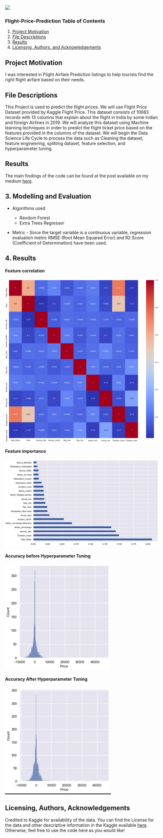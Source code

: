 <img src="http://cliparts.co/cliparts/6iy/oBb/6iyoBbdpT.gif"/>

### Flight-Price-Prediction Table of Contents

1. [Project Motivation](#motivation)
2. [File Descriptions](#files)
3. [Results](#results)
4. [Licensing, Authors, and Acknowledgements](#licensing)

## Project Motivation<a name="motivation"></a>

I was interested in Flight Airfare Prediction listings to help tourists find the right flight airfare based on their needs.

## File Descriptions <a name="files"></a>

This Project is used to predict the flight prices. We will use Flight Price Dataset provided by Kaggle Flight Price. This dataset consists of 10683 records with 13 columns that explain about the flight in India by some Indian and foreign Airlines in 2019. We will analyze this dataset using Machine learning techniques in order to predict the flight ticket price based on the features provided in the columns of the dataset. We will begin the Data Science Life Cycle to process the data such as Cleaning the dataset, feature engineering, splitting dataset, feature selection, and hyperparameter tuning.

## Results<a name="results"></a>

The main findings of the code can be found at the post available on my medium [here](https://medium.com/@naiborhujosua/predicting-airfare-price-using-machine-learning-techniques-bf3a13ad07d1).

## 3. Modelling and Evaluation

* Algorithms used
  * Random Forest
  * Extra Trees Regressor


* Metric - Since the target variable is a continuous variable, regression evaluation metric RMSE (Root Mean Squared Error) and R2 Score (Coefficient of Determination) have been used.

## 4. Results

#### Feature correlation
![Feature correlation](https://github.com/naiborhujosua/Flight-Price-Prediction/blob/master/Feature_correlation.jpeg)
#### Feature importance
![Feature importance](https://github.com/naiborhujosua/Flight-Price-Prediction/blob/master/Feature_Importance.jpeg)
#### Accuracy before Hyperparameter Tuning
![Final Comparison](https://github.com/naiborhujosua/Flight-Price-Prediction/blob/master/accuracy_before_tuning.jpeg)
#### Accuracy After Hyperparameter Tuning
![Final Comparison](https://github.com/naiborhujosua/Flight-Price-Prediction/blob/master/accuracy_after_tuning.jpeg)

## Licensing, Authors, Acknowledgements<a name="licensing"></a>

Credited to Kaggle for availability of the data. You can find the License for the data and other descriptive information in the Kaggle available [here](https://www.kaggle.com/nikhilmittal/flight-fare-prediction-mh). Otherwise, feel free to use the code here as you would like! 
